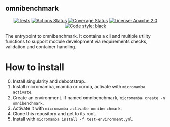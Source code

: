 ## omnibenchmark

<p align="center">
<a href="ttps://github.com/omnibenchmark/omni-py"><img alt="Tests" src="./reports/tests.svg"></a>
<a href="https://github.com/omnibenchmark/omni-py/actions"><img alt="Actions Status" src="https://github.com/omnibenchmark/omni-py/workflows/Tests/badge.svg"></a>
<a href="ttps://github.com/omnibenchmark/omni-py"><img alt="Coverage Status" src="./reports/coverage.svg"></a>
<a href="https://github.com/omnibenchmark/omni-py/blob/main/LICENSE"><img alt="License: Apache 2.0" src="https://img.shields.io/badge/License-Apache_2.0-blue.svg"></a>
<a href="https://github.com/psf/black"><img alt="Code style: black" src="https://img.shields.io/badge/code%20style-black-000000.svg"></a>
</p>


The entrypoint to omnibenchmark. It contains a cli and multiple utility functions to support module development via requirements checks, validation and container handling. 

# How to install

0. Install singularity and debootstrap.
1. Install micromamba, mamba or conda, activate with `micromamba activate`.
2. Create an environment. If named omnibenchmark, `micromamba create -n omnibenchmark`.
3. Activate it with `micromamba activate omnibenchmark`.
4. Clone this repository and get to its root.
5. Install with `micromamba install -f test-environment.yml`.
